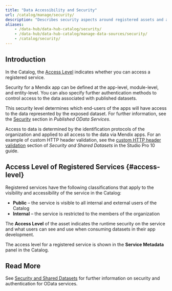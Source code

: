 ```yaml
---
title: "Data Accessibility and Security"
url: /catalog/manage/security/
description: "Describes security aspects around registered assets and access."
aliases:
    - /data-hub/data-hub-catalog/security/
    - /data-hub/data-hub-catalog/manage-data-sources/security/
    - /catalog/security/
---
```


## Introduction

In the Catalog, the [Access Level](#access-level) indicates whether you can access a registered service.

Security for a Mendix app can be defined at the app-level, module-level, and entity-level. You can also specify further authentication methods to control access to the data associated with published datasets.

This security level determines which end-users of the apps will have access to the data represented by the exposed dataset. For further information, see the [Security](/refguide/published-odata-services/#security) section in *Published OData Services*.

Access to data is determined by the identification protocols of the organization and applied to all access to the data via Mendix apps. For an example of custom HTTP header validation, see the [custom HTTP header validation](/refguide/security-shared-datasets/#http-header-validation) section of *Security and Shared Datasets* in the Studio Pro 10 guide.

## Access Level of Registered Services {#access-level}

Registered services have the following classifications that apply to the visibility and accessibility of the service in the Catalog:

* **Public** – the service is visible to all internal and external users of the Catalog
* **Internal** – the service is restricted to the members of the organization

The **Access Level** of the asset indicates the runtime security on the service and what users can see and use when consuming datasets in their app development.

The access level for a registered service is shown in the **Service Metadata** panel in the Catalog.

## Read More

See [Security and Shared Datasets](/refguide/security-shared-datasets/) for further information on security and authentication for OData services.
